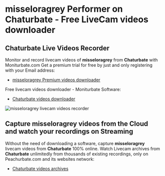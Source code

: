 # misseloragrey Performer on Chaturbate - Free LiveCam videos downloader

## Chaturbate Live Videos Recorder

Monitor and record livecam videos of **misseloragrey** from **Chaturbate** with Moniturbate.com
Get a premium trial for free by just and only registering with your Email address:
* [misseloragrey Premium videos downloader](https://moniturbate.com/request-demo-licence-key.html)

Free livecam videos downloader - Moniturbate Software:
* [Chaturbate videos downloader](https://moniturbate.com/moniturbate-download-software.html)

![misseloragrey livecam videos recorder](https://peachurnet.com/templates/moniturbate-software.png)


## Capture misseloragrey videos from the Cloud and watch your recordings on Streaming

Without the need of downloading a software, capture **misseloragrey** livecam videos from **Chaturbate** 100% online.
Watch Livecam archives from **Chaturbate** unlimitedly from thousands of existing recordings, only on Peachurbate.com and its websites network:
* [Chaturbate videos archives](https://peachurnet.com/)